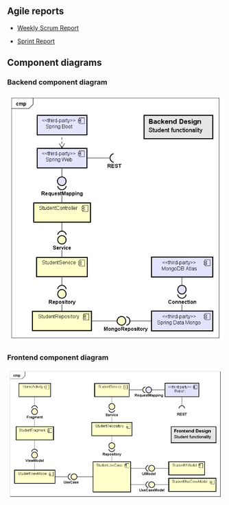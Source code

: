 
## Agile reports

- [Weekly Scrum Report](https://github.com/gopinathsjsu/team-project-gladiators/blob/add-agile-docs/docs/agile/Weekly_Scrum_Report.pdf)

- [Sprint Report](https://github.com/gopinathsjsu/team-project-gladiators/blob/add-agile-docs/docs/agile/Sprint_Report.pdf)

## Component diagrams

### Backend component diagram

![Backend Component Diagram](https://github.com/gopinathsjsu/team-project-gladiators/blob/add-agile-docs/docs/uml/backend_component_diagram.png)

### Frontend component diagram

![Frontend Component Diagram](https://github.com/gopinathsjsu/team-project-gladiators/blob/add-agile-docs/docs/uml/frontend_component_diagram.png)